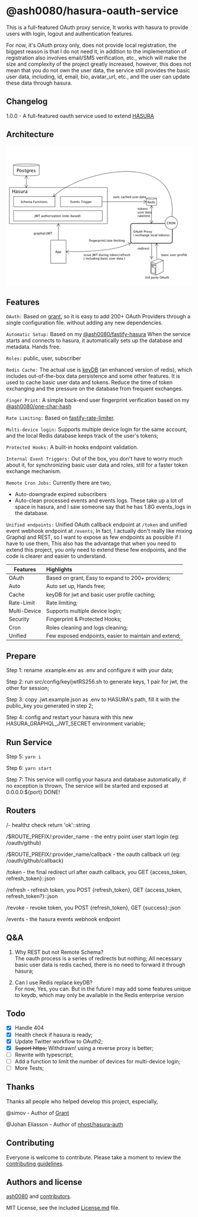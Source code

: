 # @ash0080/hasura-oauth-service

This is a full-featured OAuth proxy service, It works with hasura to provide users with login, logout and authentication features.

For now, it's OAuth proxy only, does not provide local registration, the biggest reason is that I do not need it, in addition to the 
implementation of registration also involves email/SMS verification, etc., which will make the size and complexity of the project greatly increased, however, this does not mean that you do not own the user data, the service still provides the basic user data, including, id, email, bio, avatar_url, etc., and the user can update these data through hasura.

## Changelog
1.0.0 - A full-featured oauth service used to extend [HASURA]()

## Architecture
![](image/architecture.png)

## Features

`OAuth:` Based on [grant](https://www.npmjs.com/package/grant), so it is easy to add 200+ OAuth Providers through a single configuration
file. without adding any new dependencies.

`Automatic Setup:` Based on my [@ash0080/fastify-hasura](https://www.npmjs.com/package/@ash0080/fastify-hasura) When the service starts and
connects to hasura, it automatically sets up the database and metadata. Hands free.

`Roles:` public, user, subscriber

`Redis Cache:` The actual use is [keyDB](https://keydb.dev) (an enhanced version of redis), which includes out-of-the-box data persistence
and some other features. It is used to cache basic user data and tokens. Reduce the time of token exchanging and the pressure on the
database from frequent exchanges.

`Finger Print:` A simple back-end user fingerprint verification based on
my [@ash0080/one-char-hash](https://www.npmjs.com/package/@ash0080/one-char-hash)

`Rate Limiting:` Based on [fastify-rate-limiter](https://www.npmjs.com/package/fastify-rate-limiter).

`Multi-device login:` Supports multiple device login for the same account, and the local Redis database keeps track of the user's tokens;

`Protected Hooks:` A built-in hooks endpoint validation.

`Internal Event Triggers:` Out of the box, you don't have to worry much about it, for synchronizing basic user data and roles, still for a
faster token exchange mechanism.

`Remote Cron Jobs:` Currently there are two,

* Auto-downgrade expired subscribers
* Auto-clean processed events and events logs. These take up a lot of space in hasura, and I saw someone say that he has 1.8G events_logs in
  the database.

`Unified endpoints:` Unified OAuth callback endpoint at `/token` and unified event webhook endpoint at `/events`, In fact, I actually don't
really like mixing Graphql and REST, so I want to expose as few endpoints as possible if I have to use them, This also has the advantage
that when you need to extend this project, you only need to extend these few endpoints, and the code is clearer and easier to understand.

| Features     | Highlights                                            |
|--------------|:------------------------------------------------------|
| OAuth        | Based on grant, Easy to expand to 200+ providers;     |
| Auto         | Auto set up, Hands free;                              |
| Cache        | keyDB for jwt and basic user profile caching;         |
| Rate-Limit   | Rate limiting;                                        |
| Multi-Device | Supports multiple device login;                       |
| Security     | Fingerprint & Protected Hooks;                        |
| Cron         | Roles cleaning and logs cleaning;                     |
| Unified      | Few exposed endpoints, easier to maintain and extend; |

## Prepare

Step 1: rename .example.env as .env and configure it with your data;

Step 2: run src/config/key/jwtRS256.sh to generate keys, 1 pair for jwt, the other for session;

Step 3: copy .jwt.example.json as .env to HASURA's path, fill it with the public_key you generated in step 2;

Step 4: config and restart your hasura with this new HASURA_GRAPHQL_JWT_SECRET environment variable;

## Run Service

Step 5: ```yarn i```

Step 6: ```yarn start```

Step 7: This service will config your hasura and database automatically, if no exception is thrown, The service will be started and exposed
at 0.0.0.0:${port} DONE!

## Routers

/- healthz check return 'ok'::string

/$ROUTE_PREFIX/:provider_name - the entry point user start login (eg: /oauth/github)

/$ROUTE_PREFIX/:provider_name/callback - the oauth callback url  (eg: /oauth/github/callback)

/token - the final redirect url after oauth callback, you GET {access_token, refresh_token}::json

/refresh - refresh token, you POST {refresh_token}, GET {access_token, refresh_token?}::json

/revoke - revoke token, you POST {refresh_token}, GET {success}::json

/events - the hasura events webhook endpoint

## Q&A

1. Why REST but not Remote Schema?  
   The oauth process is a series of redirects but nothing; All necessary basic user data is redis cached, there is no need to forward it
   through hasura;


2. Can I use Redis replace keyDB?  
   For now, Yes, you can. But in the future I may add some features unique to keydb, which may only be available in the Redis enterprise version

## Todo
- [x] Handle 404
- [x] Health check if hasura is ready;
- [x] Update Twitter workflow to OAuth2;
- [x] ~~Suport https;~~ Withdrawn! using a reverse proxy is better;
- [ ] Rewrite with typescript;
- [ ] Add a function to limit the number of devices for multi-device login;
- [ ] More Tests;

## Thanks
Thanks all people who helped develop this project, especially,

@simov - Author of [Grant](https://github.com/simov/grant)

@Johan Eliasson - Author of [nhost/hasura-auth](https://github.com/nhost/hasura-auth) 

## Contributing

Everyone is welcome to contribute. Please take a moment to review the [contributing guidelines](Contributing.md).

## Authors and license

[ash0080](Eldarion) and [contributors](/graphs/contributors).

MIT License, see the included [License.md](License.md) file.
